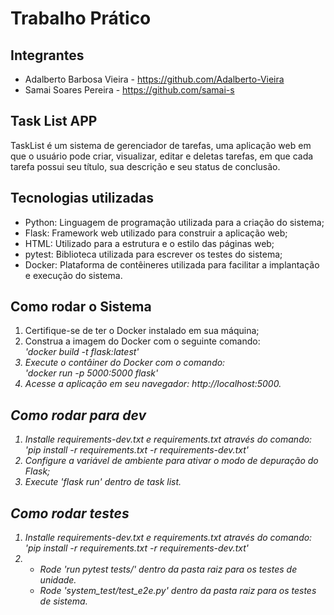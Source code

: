 # Trabalho Prático 


## Integrantes

- Adalberto Barbosa Vieira - https://github.com/Adalberto-Vieira
- Samai Soares Pereira - https://github.com/samai-s


## Task List APP

TaskList é um sistema de gerenciador de tarefas, uma aplicação web em que o usuário pode criar, visualizar, editar e deletas tarefas, em que cada tarefa possui seu título, sua descrição e seu status de conclusão.

## Tecnologias utilizadas
- Python: Linguagem de programação utilizada para a criação do sistema;
- Flask: Framework web utilizado para construir a aplicação web;
- HTML: Utilizado para a estrutura e o estilo das páginas web;
- pytest: Biblioteca utilizada para escrever os testes do sistema;
- Docker: Plataforma de contêineres utilizada para facilitar a implantação e execução do sistema.

## Como rodar o Sistema

1. Certifique-se de ter o Docker instalado em sua máquina;
2. Construa a imagem do Docker com o seguinte comando:<br/>
    <em>'docker build -t flask:latest'<em/>
3. Execute o contâiner do Docker com o comando: <br/>
    <em>'docker run -p 5000:5000 flask'<em/>
4. Acesse a aplicação em seu navegador: http://localhost:5000.

## Como rodar para dev

1. Installe requirements-dev.txt e requirements.txt através do comando:<br/>
    <em>'pip install -r requirements.txt -r requirements-dev.txt'<em/>
2. Configure a variável de ambiente para ativar o modo de depuração do Flask;
3. Execute <em>'flask run'<em/> dentro de task list.

## Como rodar testes

1. Installe requirements-dev.txt e requirements.txt através do comando:<br/>
    <em>'pip install -r requirements.txt -r requirements-dev.txt'<em/>
2. - Rode <em>'run pytest tests/'<em/> dentro da pasta raiz para os testes de unidade.
    - Rode <em>'system_test/test_e2e.py'<em/> dentro da pasta raiz para os testes de sistema.
